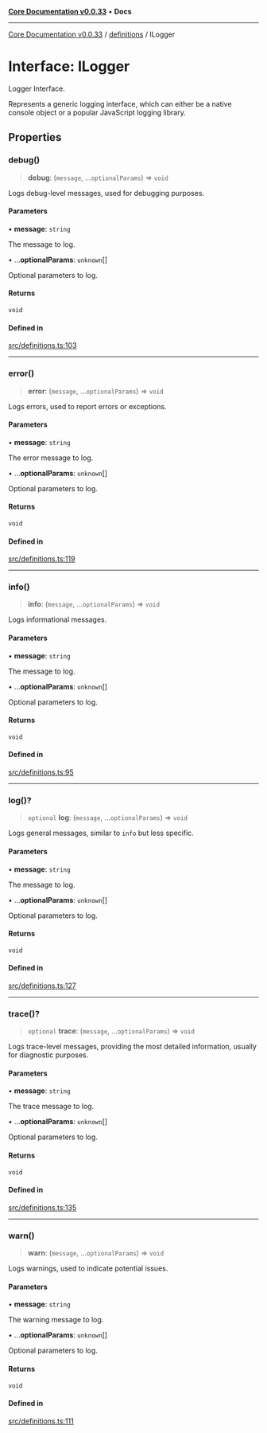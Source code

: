 [**Core Documentation v0.0.33**](../../README.md) • **Docs**

***

[Core Documentation v0.0.33](../../modules.md) / [definitions](../README.md) / ILogger

# Interface: ILogger

Logger Interface.

Represents a generic logging interface, which can either be a native console object or a popular JavaScript logging library.

## Properties

### debug()

> **debug**: (`message`, ...`optionalParams`) => `void`

Logs debug-level messages, used for debugging purposes.

#### Parameters

• **message**: `string`

The message to log.

• ...**optionalParams**: `unknown`[]

Optional parameters to log.

#### Returns

`void`

#### Defined in

[src/definitions.ts:103](https://github.com/stonemjs/core/blob/077f74fd791b5cd8637e1ab41cbefa238af9d384/src/definitions.ts#L103)

***

### error()

> **error**: (`message`, ...`optionalParams`) => `void`

Logs errors, used to report errors or exceptions.

#### Parameters

• **message**: `string`

The error message to log.

• ...**optionalParams**: `unknown`[]

Optional parameters to log.

#### Returns

`void`

#### Defined in

[src/definitions.ts:119](https://github.com/stonemjs/core/blob/077f74fd791b5cd8637e1ab41cbefa238af9d384/src/definitions.ts#L119)

***

### info()

> **info**: (`message`, ...`optionalParams`) => `void`

Logs informational messages.

#### Parameters

• **message**: `string`

The message to log.

• ...**optionalParams**: `unknown`[]

Optional parameters to log.

#### Returns

`void`

#### Defined in

[src/definitions.ts:95](https://github.com/stonemjs/core/blob/077f74fd791b5cd8637e1ab41cbefa238af9d384/src/definitions.ts#L95)

***

### log()?

> `optional` **log**: (`message`, ...`optionalParams`) => `void`

Logs general messages, similar to `info` but less specific.

#### Parameters

• **message**: `string`

The message to log.

• ...**optionalParams**: `unknown`[]

Optional parameters to log.

#### Returns

`void`

#### Defined in

[src/definitions.ts:127](https://github.com/stonemjs/core/blob/077f74fd791b5cd8637e1ab41cbefa238af9d384/src/definitions.ts#L127)

***

### trace()?

> `optional` **trace**: (`message`, ...`optionalParams`) => `void`

Logs trace-level messages, providing the most detailed information, usually for diagnostic purposes.

#### Parameters

• **message**: `string`

The trace message to log.

• ...**optionalParams**: `unknown`[]

Optional parameters to log.

#### Returns

`void`

#### Defined in

[src/definitions.ts:135](https://github.com/stonemjs/core/blob/077f74fd791b5cd8637e1ab41cbefa238af9d384/src/definitions.ts#L135)

***

### warn()

> **warn**: (`message`, ...`optionalParams`) => `void`

Logs warnings, used to indicate potential issues.

#### Parameters

• **message**: `string`

The warning message to log.

• ...**optionalParams**: `unknown`[]

Optional parameters to log.

#### Returns

`void`

#### Defined in

[src/definitions.ts:111](https://github.com/stonemjs/core/blob/077f74fd791b5cd8637e1ab41cbefa238af9d384/src/definitions.ts#L111)
